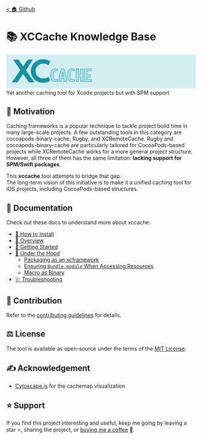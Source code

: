 [< 🏠 Github](https://github.com/trinhngocthuyen/xccache)

# 📚 XCCache Knowledge Base
![xccache](res/xccache.png)
Yet another caching tool for Xcode projects but with SPM support

## 🎯 Motivation
Caching frameworks is a popular technique to tackle project build time in many large-scale projects. A few outstanding tools in this category are cocoapods-binary-cache, Rugby, and XCRemoteCache. Rugby and cocoapods-binary-cache are particularly tailored for CocoaPods-based projects while XCRemoteCache works for a more general project structure. However, all three of them has the same limitation: **lacking support for SPM/Swift packages**.

This **xccache** tool attempts to bridge that gap.\
The long-term vision of this initiative is to make it a unified caching tool for iOS projects, including CocoaPods-based structures.

## 📑 Documentation

Check out these docs to understand more about xccache:

- [🔧 How to Install](how-to-install.md)
- [📝 Overview](overview.md)
- [🚀 Getting Started](getting-started.md)
- [📖 Under the Hood](under-the-hood)
  - [Packaging as an xcframework](under-the-hood/packaging-as-xcframework.md)
  - [Ensuring `Bundle.module` When Accessing Resources](under-the-hood/ensuring-bundle-module.md)
  - [Macro as Binary](under-the-hood/macro-as-binary.md)
- [🩺 Troubleshooting](troubleshooting.md)

## 🤝 Contribution
Refer to the [contributing guidelines](contributing.md) for details.

## ⚖️ License
The tool is available as open-source under the terms of the [MIT License](https://opensource.org/licenses/MIT).

## ✍️ Acknowledgement
- [Cytoscape.js](https://github.com/cytoscape/cytoscape.js) for the cachemap visualization

## ⭐ Support
If you find this project interesting and useful, keep me going by leaving a star ⭐, sharing the project, or [buying me a coffee](https://buymeacoffee.com/trinhngocthuyen) 🫶.
